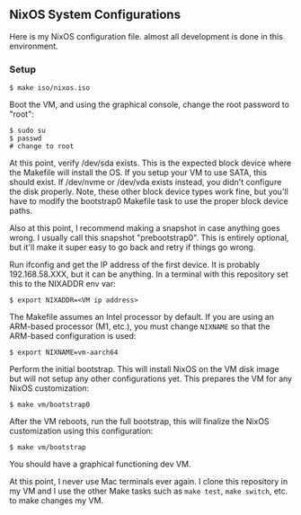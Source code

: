 ## NixOS System Configurations

Here is my NixOS configuration file.
almost all development is done in this environment.

### Setup

```
$ make iso/nixos.iso
```

Boot the VM, and using the graphical console, change the root password to "root":

```
$ sudo su
$ passwd
# change to root
```

At this point, verify /dev/sda exists. This is the expected block device where the Makefile will install the OS. If you setup your VM to use SATA, this should exist. If /dev/nvme or /dev/vda exists instead, you didn't configure the disk properly. Note, these other block device types work fine, but you'll have to modify the bootstrap0 Makefile task to use the proper block device paths.

Also at this point, I recommend making a snapshot in case anything goes wrong. I usually call this snapshot "prebootstrap0". This is entirely optional, but it'll make it super easy to go back and retry if things go wrong.

Run ifconfig and get the IP address of the first device. It is probably 192.168.58.XXX, but it can be anything. In a terminal with this repository set this to the NIXADDR env var:


`$ export NIXADDR=<VM ip address>`

The Makefile assumes an Intel processor by default. If you are using an
ARM-based processor (M1, etc.), you must change `NIXNAME` so that the ARM-based
configuration is used:

```
$ export NIXNAME=vm-aarch64
```

Perform the initial bootstrap. This will install NixOS on the VM disk image
but will not setup any other configurations yet. This prepares the VM for
any NixOS customization:

```
$ make vm/bootstrap0
```

After the VM reboots, run the full bootstrap, this will finalize the
NixOS customization using this configuration:

```
$ make vm/bootstrap
```

You should have a graphical functioning dev VM.

At this point, I never use Mac terminals ever again. I clone this repository
in my VM and I use the other Make tasks such as `make test`, `make switch`, etc.
to make changes my VM.
